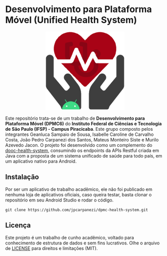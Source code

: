# Desenvolvimento para Plataforma Móvel (Unified Health System)

<p align="center"><img src="https://github.com/jpcarpanezi/dpmc-health-system/blob/master/app/src/main/res/drawable/logo_android.png" width="250px"></p>

Este repositório trata-se de um trabalho de **Desenvolvimento para Plataforma Móvel (DPMC6)** do **Instituto Federal de Ciências e Tecnologia de São Paulo (IFSP) - Campus Piracicaba**. Este grupo composto pelos integrantes Geanluca Sampaio de Sousa, Isabelle Caroline de Carvalho Costa, João Pedro Carpanezi dos Santos, Mateus Monteiro Siste e Murilo Azevedo Jacon. O projeto foi desenvolvido como um complemento do <a href="https://github.com/jpcarpanezi/dooc-health-system" target="_blank">dooc-health-system</a>, consumindo os endpoints da APIs Restful criada em Java com a proposta de um sistema unificado de saúde para todo país, em um aplicativo nativo para Android.

## Instalação
Por ser um aplicativo de trabalho acadêmico, ele não foi publicado em nenhuma loja de aplicativos oficiais, caso queira testar, basta clonar o repositório em seu Android Studio e rodar o código.

```
git clone https://github.com/jpcarpanezi/dpmc-health-system.git
```

## Licença
Este projeto é um trabalho de cunho acadêmico, voltado para conhecimento de estrutura de dados e sem fins lucrativos. Olhe o arquivo de <a href="https://github.com/jpcarpanezi/dpmc-health-system/blob/master/LICENSE" target="_blank">LICENSE</a> para direitos e limitações (MIT).
